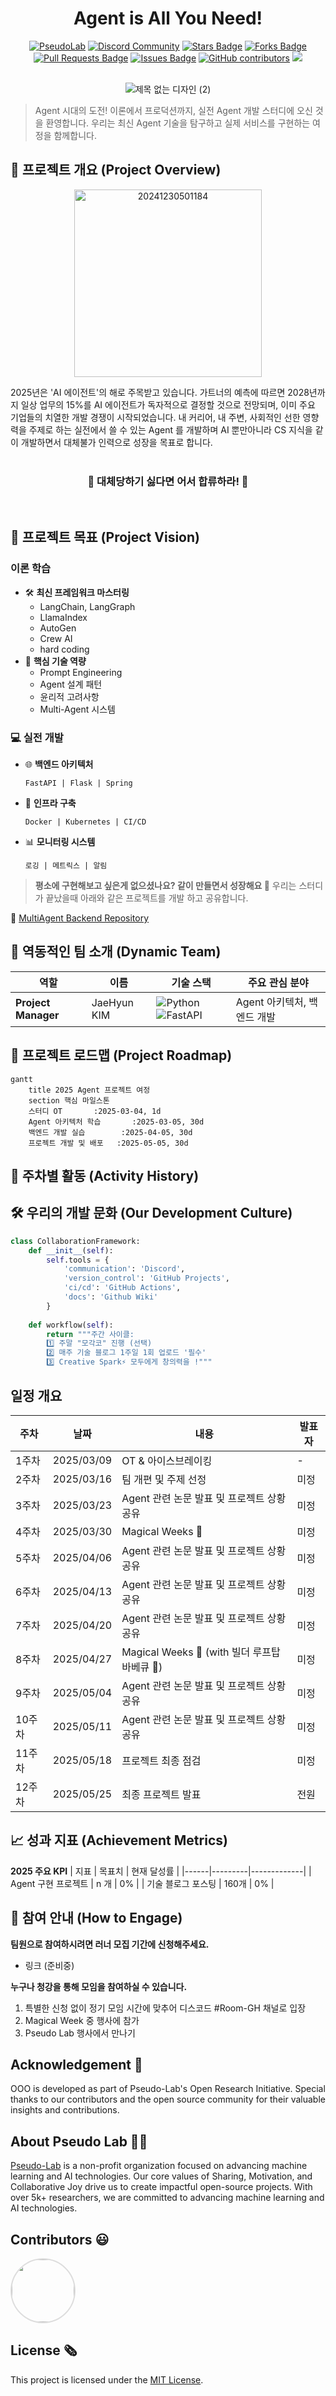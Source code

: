 
<h1 align="center">Agent is All You Need!</h1>

<div align="center">
<a href="https://pseudo-lab.com"><img src="https://img.shields.io/badge/PseudoLab-S10-3776AB" alt="PseudoLab"/></a>
<a href="https://discord.gg/EPurkHVtp2"><img src="https://img.shields.io/badge/Discord-BF40BF" alt="Discord Community"/></a>
<a href="https://github.com/Pseudo-Lab/10th-template/stargazers"><img src="https://img.shields.io/github/stars/Pseudo-Lab/10th-template" alt="Stars Badge"/></a>
<a href="https://github.com/Pseudo-Lab/10th-template/network/members"><img src="https://img.shields.io/github/forks/Pseudo-Lab/10th-template" alt="Forks Badge"/></a>
<a href="https://github.com/Pseudo-Lab/10th-template/pulls"><img src="https://img.shields.io/github/issues-pr/Pseudo-Lab/10th-template" alt="Pull Requests Badge"/></a>
<a href="https://github.com/Pseudo-Lab/10th-template/issues"><img src="https://img.shields.io/github/issues/Pseudo-Lab/10th-template" alt="Issues Badge"/></a>
<a href="https://github.com/Pseudo-Lab/10th-template/graphs/contributors"><img alt="GitHub contributors" src="https://img.shields.io/github/contributors/Pseudo-Lab/10th-template?color=2b9348"></a>
<a href="https://hits.seeyoufarm.com"><img src="https://hits.seeyoufarm.com/api/count/incr/badge.svg?url=https%3A%2F%2Fgithub.com%2Fpseudo-lab%2F10th-template&count_bg=%2379C83D&title_bg=%23555555&icon=&icon_color=%23E7E7E7&title=hits&edge_flat=false"/></a>
</div>
<br>
<p align="center">
  <img src="https://github.com/user-attachments/assets/88dd74dc-590d-4e9d-b3e0-4f87a032f4a3" alt="제목 없는 디자인 (2)">
</p>

> Agent 시대의 도전! 이론에서 프로덕션까지, 실전 Agent 개발 스터디에 오신 것을 환영합니다. 우리는 최신 Agent 기술을 탐구하고 실제 서비스를 구현하는 여정을 함께합니다.



## 🌟 프로젝트 개요 (Project Overview)
<p align="center">
<img src="https://github.com/user-attachments/assets/5066651c-af30-4f05-a6e7-fbf9d8221da6" alt="20241230501184" width="300">
</p>
2025년은 'AI 에이전트'의 해로 주목받고 있습니다. 가트너의 예측에 따르면 2028년까지 일상 업무의 15%를 AI 에이전트가 독자적으로 결정할 것으로 전망되며, 이미 주요 기업들의 치열한 개발 경쟁이 시작되었습니다. 내 커리어, 내 주변, 사회적인 선한 영향력을 주제로 하는 실전에서 쓸 수 있는 Agent 를 개발하며 AI 뿐만아니라 CS 지식을 같이 개발하면서 대체불가 인력으로 성장을 목표로 합니다.
<br>  
<br>  
<h3 align="center">
  <p>🚨 대체당하기 싫다면 어서 합류하라! 🚨</p>
</h3>
<br>  


## 🎯 프로젝트 목표 (Project Vision)

### 이론 학습
- 🛠️ **최신 프레임워크 마스터링**
  - LangChain, LangGraph
  - LlamaIndex
  - AutoGen
  - Crew AI
  - hard coding 
- 🎯 **핵심 기술 역량**
  - Prompt Engineering
  - Agent 설계 패턴
  - 윤리적 고려사항
  - Multi-Agent 시스템

### 💻 실전 개발
- 🌐 **백엔드 아키텍처**
  ```
  FastAPI | Flask | Spring
  ```
- 🚀 **인프라 구축**
  ```
  Docker | Kubernetes | CI/CD
  ```
- 📊 **모니터링 시스템**
  ```
  로깅 | 메트릭스 | 알림
  ```

> **평소에 구현해보고 싶은게 없으셨나요? 같이 만들면서 성장해요 🌱**
> 우리는 스터디가 끝났을때 아래와 같은 프로젝트를 개발 하고 공유합니다.

🔗 [MultiAgent Backend Repository](https://github.com/jh941213/multiagent_backend)


## 🧑 역동적인 팀 소개 (Dynamic Team)

| 역할 | 이름 | 기술 스택 | 주요 관심 분야 |
|------|------|------------|----------------|
| **Project Manager** | JaeHyun KIM| ![Python](https://img.shields.io/badge/Python-Expert-3776AB) ![FastAPI](https://img.shields.io/badge/FastAPI-009688) | Agent 아키텍처, 백엔드 개발 |

## 🚀 프로젝트 로드맵 (Project Roadmap)
```mermaid
gantt
    title 2025 Agent 프로젝트 여정
    section 핵심 마일스톤
    스터디 OT       :2025-03-04, 1d
    Agent 아키텍처 학습       :2025-03-05, 30d
    백엔드 개발 실습        :2025-04-05, 30d
    프로젝트 개발 및 배포   :2025-05-05, 30d
```

## 📅 주차별 활동 (Activity History)

## 🛠️ 우리의 개발 문화 (Our Development Culture)
```python
class CollaborationFramework:
    def __init__(self):
        self.tools = {
            'communication': 'Discord',
            'version_control': 'GitHub Projects',
            'ci/cd': 'GitHub Actions',
            'docs': 'Github Wiki'
        }
    
    def workflow(self):
        return """주간 사이클:
        1️⃣ 주말 "모각코" 진행 (선택) 
        2️⃣ 매주 기술 블로그 1주일 1회 업로드 '필수' 
        3️⃣ Creative Spark⚡️ 모두에게 창의력을 !"""
```

## 일정 개요
| 주차   | 날짜         | 내용                                         | 발표자 |
|--------|------------|--------------------------------------------|--------|
| 1주차  | 2025/03/09 | OT & 아이스브레이킹                        | -      |
| 2주차  | 2025/03/16 | 팀 개편 및 주제 선정                        | 미정   |
| 3주차  | 2025/03/23 | Agent 관련 논문 발표 및 프로젝트 상황 공유  | 미정   |
| 4주차  | 2025/03/30 | Magical Weeks 🧙 | 미정   |
| 5주차  | 2025/04/06 | Agent 관련 논문 발표 및 프로젝트 상황 공유  | 미정   |
| 6주차  | 2025/04/13 | Agent 관련 논문 발표 및 프로젝트 상황 공유  | 미정   |
| 7주차  | 2025/04/20 | Agent 관련 논문 발표 및 프로젝트 상황 공유  | 미정   |
| 8주차  | 2025/04/27 | Magical Weeks 🧙  (with 빌더 루프탑 바베큐 🍖) | 미정   |
| 9주차  | 2025/05/04 | Agent 관련 논문 발표 및 프로젝트 상황 공유  | 미정   |
| 10주차 | 2025/05/11 | Agent 관련 논문 발표 및 프로젝트 상황 공유  | 미정   |
| 11주차 | 2025/05/18 | 프로젝트 최종 점검                          | 미정   |
| 12주차 | 2025/05/25 | 최종 프로젝트 발표                          | 전원   |

## 📈 성과 지표 (Achievement Metrics)
**2025 주요 KPI**
| 지표 | 목표치 | 현재 달성률 |
|------|---------|-------------|
| Agent 구현 프로젝트 | n 개 | 0% |
| 기술 블로그 포스팅 | 160개 | 0% |

## 🌱 참여 안내 (How to Engage)
**팀원으로 참여하시려면 러너 모집 기간에 신청해주세요.**  
- 링크 (준비중)

**누구나 청강을 통해 모임을 참여하실 수 있습니다.**  
1. 특별한 신청 없이 정기 모임 시간에 맞추어 디스코드 #Room-GH 채널로 입장
2. Magical Week 중 행사에 참가
3. Pseudo Lab 행사에서 만나기

## Acknowledgement 🙏

OOO is developed as part of Pseudo-Lab's Open Research Initiative. Special thanks to our contributors and the open source community for their valuable insights and contributions.

## About Pseudo Lab 👋🏼</h2>

[Pseudo-Lab](https://pseudo-lab.com/) is a non-profit organization focused on advancing machine learning and AI technologies. Our core values of Sharing, Motivation, and Collaborative Joy drive us to create impactful open-source projects. With over 5k+ researchers, we are committed to advancing machine learning and AI technologies.

<h2>Contributors 😃</h2>
<a href="https://github.com/jh941213" target="_blank">
  <img src="https://github.com/jh941213.png" width="100" height="100" style="border-radius: 50%; border: 2px solid #ddd;" />
</a>



## License 🗞
This project is licensed under the [MIT License](https://opensource.org/licenses/MIT).
